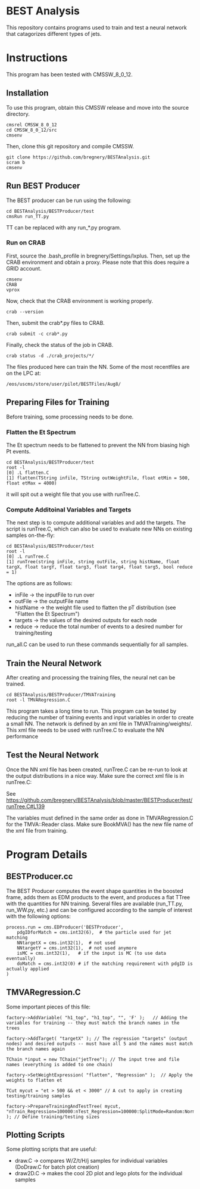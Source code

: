 BEST Analysis
=============

This repository contains programs used to train and test a neural network that catagorizes different types of jets.

Instructions
============

This program has been tested with CMSSW_8_0_12. 

Installation
------------

To use this program, obtain this CMSSW release and move into the source directory.

    cmsrel CMSSW_8_0_12
    cd CMSSW_8_0_12/src
    cmsenv

Then, clone this git repository and compile CMSSW.

    git clone https://github.com/bregnery/BESTAnalysis.git
    scram b
    cmsenv 

Run BEST Producer
-----------------

The BEST producer can be run using the following:

    cd BESTAnalysis/BESTProducer/test
    cmsRun run_TT.py

TT can be replaced with any run_*.py program.

### Run on CRAB

First, source the .bash_profile in bregnery/Settings/lxplus. Then, set up the CRAB environment and obtain a proxy. Please note that this does require a GRID account.

    cmsenv
    CRAB
    vprox

Now, check that the CRAB environment is working properly.

    crab --version

Then, submit the crab*.py files to CRAB.

    crab submit -c crab*.py

Finally, check the status of the job in CRAB.

    crab status -d ./crab_projects/*/

The files produced here can train the NN. Some of the most recentfiles are on the LPC at:

    /eos/uscms/store/user/pilot/BESTFiles/Aug8/

Preparing Files for Training
----------------------------

Before training, some processing needs to be done.

### Flatten the Et Spectrum

The Et spectrum needs to be flattened to prevent the NN from biasing high Pt events.

    cd BESTAnalysis/BESTProducer/test
    root -l
    [0] .L flatten.C
    [1] flatten(TString infile, TString outWeightFile, float etMin = 500, float etMax = 4000)

it will spit out a weight file that you use with runTree.C.

### Compute Additoinal Variables and Targets

The next step is to compute additional variables and add the targets.  The script is runTree.C, which can also be used to evaluate new NNs on existing samples on-the-fly:

    cd BESTAnalysis/BESTProducer/test
    root -l
    [0] .L runTree.C
    [1] runTree(string inFile, string outFile, string histName, float targX, float targY, float targ3, float targ4, float targ5, bool reduce = 1)

The options are as follows:

* inFile → the inputFile to run over
* outFile → the outputFile name
* histName → the weight file used to flatten the pT distribution (see "Flatten the Et Spectrum")
* targets → the values of the desired outputs for each node
* reduce → reduce the total number of events to a desired number for training/testing

run_all.C can be used to run these commands sequentially for all samples.

Train the Neural Network
------------------------

After creating and processing the training files, the neural net can be trained. 

    cd BESTAnalysis/BESTProducer/TMVATraining
    root -l TMVARegression.C

This program takes a long time to run. This program can be tested by reducing the number of training events and input variables in order to create a small NN. The network is defined by an xml file in TMVATraining/weights/. This xml file needs to be used with runTree.C to evaluate the NN performance

Test the Neural Network
-----------------------

Once the NN xml file has been created, runTree.C can be re-run to look at the output distributions in a nice way. Make sure the correct xml file is in runTree.C:

See https://github.com/bregnery/BESTAnalysis/blob/master/BESTProducer/test/runTree.C#L139

The variables must defined in the same order as done in TMVARegression.C for the TMVA::Reader class. Make sure BookMVA() has the new file name of the xml file from training.

Program Details
===============

BESTProducer.cc
---------------

The BEST Producer computes the event shape quantities in the boosted frame, adds them as EDM products to the event, and produces a flat TTree with the quantities for NN training. Several files are available (run_TT.py, run_WW.py, etc.) and can be configured according to the sample of interest with the following options:

    process.run = cms.EDProducer('BESTProducer',
        pdgIDforMatch = cms.int32(6),  # the particle used for jet matching
        NNtargetX = cms.int32(1),  # not used
        NNtargetY = cms.int32(1),  # not used anymore
        isMC = cms.int32(1),   # if the input is MC (to use data eventually)
        doMatch = cms.int32(0) # if the matching requirement with pdgID is actually applied
    )

TMVARegression.C
----------------

Some important pieces of this file:

    factory->AddVariable( "h1_top", "h1_top", "", 'F' );   // Adding the variables for training -- they must match the branch names in the trees

    factory->AddTarget( "targetX" ); // The regression "targets" (output nodes) and desired outputs -- must have all 5 and the names must match the branch names again

    TChain *input = new TChain("jetTree"); // The input tree and file names (everything is added to one chain)

    factory->SetWeightExpression( "flatten", "Regression" );  // Apply the weights to flatten et

    TCut mycut = "et > 500 && et < 3000" // A cut to apply in creating testing/training samples

    factory->PrepareTrainingAndTestTree( mycut, "nTrain_Regression=100000:nTest_Regression=100000:SplitMode=Random:NormMode=NumEvents:!V" ); // Define training/testing sizes

Plotting Scripts
----------------

Some plotting scripts that are useful:

* draw.C → compares W/Z/t/H/j samples for individual variables (DoDraw.C for batch plot creation)
* draw2D.C → makes the cool 2D plot and lego plots for the individual samples
